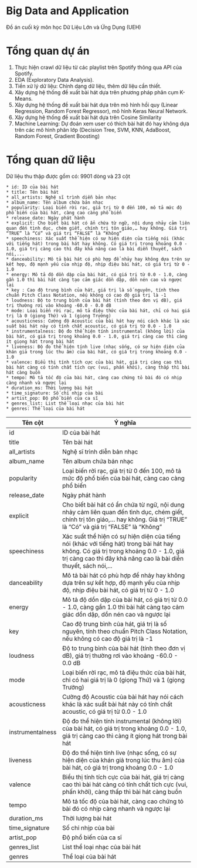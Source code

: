 # Big Data and Application

Đồ án cuối kỳ môn học Dữ Liệu Lớn và Ứng Dụng (UEH)

# Tổng quan dự án
1. Thực hiện crawl dữ liệu từ các playlist trên Spotify thông qua API của Spotify.
2. EDA (Exploratory Data Analysis).
2. Tiền xử lý dữ liệu: Chỉnh dạng dữ liệu, thêm dữ liệu cần thiết. 
5. Xây dựng hệ thống đề xuất bài hát dựa trên phương pháp phân cụm K-Means.
6. Xây dựng hệ thống đề xuất bài hát dựa trên mô hình hồi quy (Linear Regression, Random Forest Regressor), mô hình Keras Neural Network.
7. Xây dựng hệ thống đề xuất bài hát dựa trên Cosine Similarity 
8. Machine Learning: Dự đoán xem user có thích bài hát đó hay không dựa trên các mô hình phân lớp (Decision Tree, SVM, KNN, AdaBoost, Random Forest, Gradient Boosting)

# Tổng quan dữ liệu 
Dữ liệu thu thập được gồm có: 9901 dòng và 23 cột
```
* id: ID của bài hát 
* title: Tên bài hát
* all_artists: Nghệ sĩ trình diễn bản nhạc
* album_name: Tên album chứa bản nhạc
* popularity: Loại biến rời rạc, giá trị từ 0 đến 100, mô tả mức độ phổ biến của bài hát, càng cao càng phổ biến
* release_date: Ngày phát hành
* explicit: Cho biết bài hát có ẩn chứa từ ngữ, nội dung nhảy cảm liên quan đến tình dục, chém giết, chính trị tôn giáo,… hay không. Giá trị “TRUE” là “Có” và giá trị “FALSE” là “Không”
* speechiness: Xác suất thể hiện có sự hiện diện của tiếng nói (khác với tiếng hát) trong bài hát hay không. Có giá trị trong khoảng 0.0 - 1.0, giá trị càng cao thì đây khả năng cao là bài diễn thuyết, sách nói,...
* danceability: Mô tả bài hát có phù hợp để nhảy hay không dựa trên sự kết hợp, độ mạnh yếu của nhịp độ, nhịp điệu bài hát, có giá trị từ 0 - 1.0
* energy: Mô tả độ dồn dập của bài hát, có giá trị từ 0.0 - 1.0, càng gần 1.0 thì bài hát càng tạo cảm giác dồn dập, dồn nén cao và ngược lại
* key : Cao độ trung bình của hát, giá trị là số nguyên, tính theo chuẩn Pitch Class Notation, nếu không có cao độ giá trị là -1
* loudness: Độ to trung bình của bài hát (tính theo đơn vị dB), giá trị thường rơi vào khoảng -60.0 - 0.0 dB
* mode: Loại biến rời rạc, mô tả điệu thức của bài hát, chỉ có hai giá trị là 0 (giọng Thứ) và 1 (giọng Trưởng)
* acousticness: Cường độ Acoustic của bài hát hay nói cách khác là xác suất bài hát này có tính chất acoustic, có giá trị từ 0.0 - 1.0
* instrumentalness: Độ đo thể hiện tính instrumental (không lời) của bài hát, có giá trị trong khoảng 0.0 - 1.0, giá trị càng cao thì càng ít giọng hát trong bài hát
* liveness: Độ đo thể hiện tính live (nhạc sống, có sự hiện diện của khán giả trong lúc thu âm) của bài hát, có giá trị trong khoảng 0.0 - 1.0
* valence: Biểu thị tính tích cực của bài hát, giá trị càng cao thì bài hát càng có tính chất tích cực (vui, phấn khởi), càng thấp thì bài hát càng buồn
* tempo: Mô tả tốc độ của bài hát, càng cao chứng tỏ bài đó có nhịp càng nhanh và ngược lại
* duration_ms: Thời lượng bài hát 
* time_signature: Số chỉ nhịp của bài
* artist_pop: Độ phổ biến của ca sĩ
* genres_list: List thể loại nhạc của bài hát
* genres: Thể loại của bài hát
```
| Tên cột         | Ý nghĩa       |
| -------------   | ------------- |
|id               |ID của bài hát |
|title            |Tên bài hát|
|all_artists      |Nghệ sĩ trình diễn bản nhạc|
|album_name       |Tên album chứa bản nhạc|
|popularity       |Loại biến rời rạc, giá trị từ 0 đến 100, mô tả mức độ phổ biến của bài hát, càng cao càng phổ biến|
|release_date     |Ngày phát hành|
|explicit         |Cho biết bài hát có ẩn chứa từ ngữ, nội dung nhảy cảm liên quan đến tình dục, chém giết, chính trị tôn giáo,… hay không. Giá trị “TRUE” là “Có” và giá trị “FALSE” là “Không”|
|speechiness      |Xác suất thể hiện có sự hiện diện của tiếng nói (khác với tiếng hát) trong bài hát hay không. Có giá trị trong khoảng 0.0 - 1.0, giá trị càng cao thì đây khả năng cao là bài diễn thuyết, sách nói,...|
|danceability     |Mô tả bài hát có phù hợp để nhảy hay không dựa trên sự kết hợp, độ mạnh yếu của nhịp độ, nhịp điệu bài hát, có giá trị từ 0 - 1.0|
|energy           |Mô tả độ dồn dập của bài hát, có giá trị từ 0.0 - 1.0, càng gần 1.0 thì bài hát càng tạo cảm giác dồn dập, dồn nén cao và ngược lại|
|key              |Cao độ trung bình của hát, giá trị là số nguyên, tính theo chuẩn Pitch Class Notation, nếu không có cao độ giá trị là -1|
|loudness         |Độ to trung bình của bài hát (tính theo đơn vị dB), giá trị thường rơi vào khoảng -60.0 - 0.0 dB|
|mode             |Loại biến rời rạc, mô tả điệu thức của bài hát, chỉ có hai giá trị là 0 (giọng Thứ) và 1 (giọng Trưởng)|
|acousticness     |Cường độ Acoustic của bài hát hay nói cách khác là xác suất bài hát này có tính chất acoustic, có giá trị từ 0.0 - 1.0|
|instrumentalness | Độ đo thể hiện tính instrumental (không lời) của bài hát, có giá trị trong khoảng 0.0 - 1.0, giá trị càng cao thì càng ít giọng hát trong bài hát|
|liveness         |Độ đo thể hiện tính live (nhạc sống, có sự hiện diện của khán giả trong lúc thu âm) của bài hát, có giá trị trong khoảng 0.0 - 1.0|
|valence          |Biểu thị tính tích cực của bài hát, giá trị càng cao thì bài hát càng có tính chất tích cực (vui, phấn khởi), càng thấp thì bài hát càng buồn|
|tempo            |Mô tả tốc độ của bài hát, càng cao chứng tỏ bài đó có nhịp càng nhanh và ngược lại|
|duration_ms      |Thời lượng bài hát|
|time_signature   | Số chỉ nhịp của bài|
|artist_pop       |Độ phổ biến của ca sĩ|
|genres_list      |List thể loại nhạc của bài hát|
|genres           |Thể loại của bài hát|
